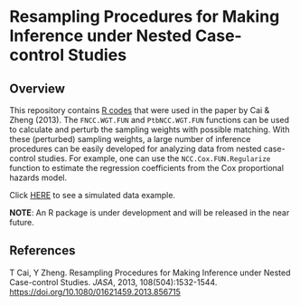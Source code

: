# Resampling Procedures for Making Inference under Nested Case-control Studies

## Overview 

This repository contains [R codes](R/FUN.R) that were used in the paper by Cai & Zheng (2013). The `FNCC.WGT.FUN` and `PtbNCC.WGT.FUN` functions can be used to calculate and perturb the sampling weights with possible matching. With these (perturbed) sampling weights, a large number of inference procedures can be easily developed for analyzing data from nested case-control studies. For example, one can use the `NCC.Cox.FUN.Regularize` function to estimate the regression coefficients from the Cox proportional hazards model. 

Click [HERE](example.R) to see a simulated data example.  

**NOTE**: An R package is under development and will be released in the near future. 

## References

T Cai, Y Zheng. Resampling Procedures for Making Inference under Nested Case-control Studies. _JASA_, 2013, 108(504):1532-1544. <https://doi.org/10.1080/01621459.2013.856715>
